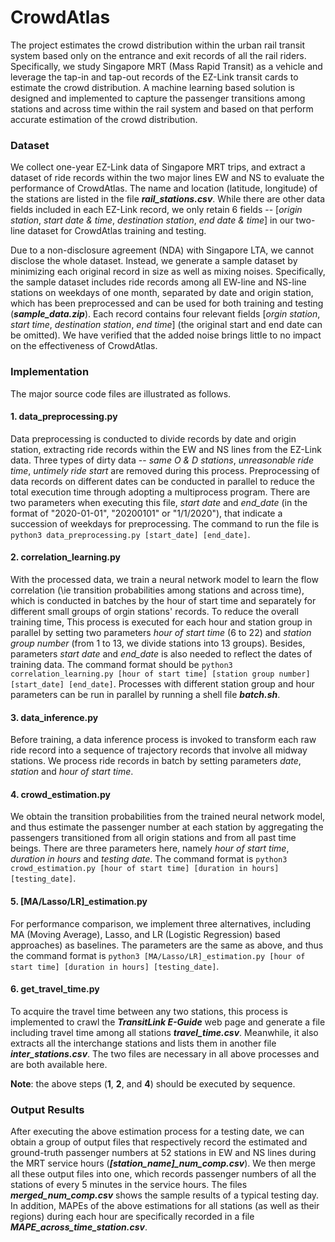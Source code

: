 # CrowdAtlas

The project estimates the crowd distribution within the urban rail transit system based only on the entrance and exit records of all the rail riders. Specifically, we study Singapore MRT (Mass Rapid Transit) as a vehicle and leverage the tap-in and tap-out records of the EZ-Link transit cards to estimate the crowd distribution. A machine learning based solution is designed and implemented to capture the passenger transitions among stations and across time within the rail system and based on that perform accurate estimation of the crowd distribution.

### Dataset
We collect one-year EZ-Link data of Singapore MRT trips, and extract a dataset of ride records within the two major lines EW and NS to evaluate the performance of CrowdAtlas. The name and location (latitude, longitude) of the stations are listed in the file ***rail_stations.csv***. While there are other data fields included in each EZ-Link record, we only retain 6 fields -- [*origin station*, *start date & time*, *destination station*, *end date & time*] in our two-line dataset for CrowdAtlas training and testing.

Due to a non-disclosure agreement (NDA) with Singapore LTA, we cannot disclose the whole dataset. Instead, we generate a sample dataset by minimizing each original record in size as well as mixing noises. Specifically, the sample dataset includes ride records among all EW-line and NS-line stations on weekdays of one month, separated by date and origin station, which has been preprocessed and can be used for both training and testing (***sample_data.zip***). Each record contains four relevant fields [*orgin station*, *start time*, *destination station*, *end time*] (the original start and end date can be omitted). We have verified that the added noise brings little to no impact on the effectiveness of CrowdAtlas.


### Implementation
The major source code files are illustrated as follows.

#### 1. data_preprocessing.py

Data preprocessing is conducted to divide records by date and origin station, extracting ride records within the EW and NS lines from the EZ-Link data. Three types of dirty data -- *same O \& D stations*, *unreasonable ride time*, *untimely ride start* are removed during this process. Preprocessing of data records on different dates can be conducted in parallel to reduce the total execution time through adopting a multiprocess program. There are two parameters when executing this file, *start date* and *end_date* (in the format of "2020-01-01", "20200101" or "1/1/2020"), that indicate a succession of weekdays for preprocessing. The command to run the file is `python3 data_preprocessing.py [start_date] [end_date]`.

#### 2. correlation_learning.py

With the processed data, we train a neural network model to learn the flow correlation (\ie transition probabilities among stations and across time), which is conducted in batches by the hour of start time and separately for different small groups of orgin stations' records. To reduce the overall training time, This process is executed for each hour and station group in parallel by setting two parameters *hour of start time* (6 to 22) and *station group number* (from 1 to 13, we divide stations into 13 groups). Besides, parameters *start date* and *end_date* is also needed to reflect the dates of training data. The command format should be `python3 correlation_learning.py [hour of start time] [station group number] [start_date] [end_date]`. Processes with different station group and hour parameters can be run in parallel by running a shell file ***batch.sh***.

#### 3. data_inference.py

Before training, a data inference process is invoked to transform each raw ride record into a sequence of trajectory records that involve all midway stations. We process ride records in batch by setting parameters *date*, *station* and *hour of start time*.

#### 4. crowd_estimation.py

We obtain the transition probabilities from the trained neural network model, and thus estimate the passenger number at each station by aggregating the passengers transitioned from all origin stations and from all past time beings. There are three parameters here, namely *hour of start time*, *duration in hours* and *testing date*. The command format is `python3 crowd_estimation.py [hour of start time] [duration in hours] [testing_date]`.

#### 5. [MA/Lasso/LR]_estimation.py

For performance comparison, we implement three alternatives, including MA (Moving Average), Lasso, and LR (Logistic Regression) based approaches) as baselines. The parameters are the same as above, and thus the command format is `python3 [MA/Lasso/LR]_estimation.py [hour of start time] [duration in hours] [testing_date]`.

#### 6. get_travel_time.py

To acquire the travel time between any two stations, this process is implemented to crawl the ***TransitLink E-Guide*** web page and generate a file including travel time among all stations ***travel_time.csv***. Meanwhile, it also extracts all the interchange stations and lists them in another file ***inter_stations.csv***. The two files are necessary in all above processes and are both available here.

**Note**: the above steps (**1**, **2**, and **4**) should be executed by sequence.


### Output Results

After executing the above estimation process for a testing date, we can obtain a group of output files that respectively record the estimated and ground-truth passenger numbers at 52 stations in EW and NS lines during the MRT service hours (***[station_name]_num_comp.csv***). We then merge all these output files into one, which records passenger numbers of all the stations of every 5 minutes in the service hours. The files ***merged_num_comp.csv*** shows the sample results of a typical testing day. In addition, MAPEs of the above estimations for all stations (as well as their regions) during each hour are specifically recorded in a file ***MAPE_across_time_station.csv***.
